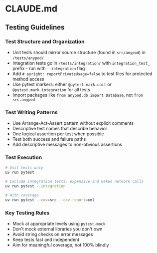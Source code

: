 # CLAUDE.md

## Testing Guidelines

### Test Structure and Organization
- Unit tests should mirror source structure (found in `src/anypod`) in `/tests/anypod/`
- Integration tests go in `/tests/integration/` with `integration_test_` prefix - run with `--integration` flag
- Add `# pyright: reportPrivateUsage=false` to test files for protected method access
- Use pytest markers: either `@pytest.mark.unit` or `@pytest.mark.integration` for all tests
- Import packages like `from anypod.db import Database`, not `from src.anypod`

### Test Writing Patterns
- Use Arrange-Act-Assert pattern without explicit comments
- Descriptive test names that describe behavior
- One logical assertion per test when possible
- Test both success and failure paths
- Add descriptive messages to non-obvious assertions

### Test Execution
```bash
# Unit tests only
uv run pytest

# Include integration tests, expensive and makes network calls
uv run pytest --integration

# With coverage
uv run pytest --cov=src --cov-report=xml
```

### Key Testing Rules
- Mock at appropriate levels using `pytest-mock`
- Don't mock external libraries you don't own
- Avoid string checks on error messages
- Keep tests fast and independent
- Aim for meaningful coverage, not 100% blindly